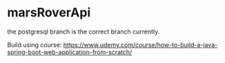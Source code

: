 # marsRoverApi

the postgresql branch is the correct branch currently.

Build using course: https://www.udemy.com/course/how-to-build-a-java-spring-boot-web-application-from-scratch/
